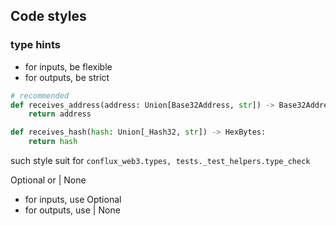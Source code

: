 ## Code styles

### type hints

- for inputs, be flexible
- for outputs, be strict

```python
# recommended
def receives_address(address: Union[Base32Address, str]) -> Base32Address:
    return address

def receives_hash(hash: Union[_Hash32, str]) -> HexBytes:
    return hash
```

such style suit for `conflux_web3.types, tests._test_helpers.type_check`

Optional or | None
- for inputs, use Optional
- for outputs, use | None
